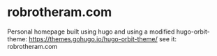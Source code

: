 # robrotheram.com
Personal homepage built using hugo
and using a modified hugo-orbit-theme: https://themes.gohugo.io/hugo-orbit-theme/
see it: robrotheram.com
